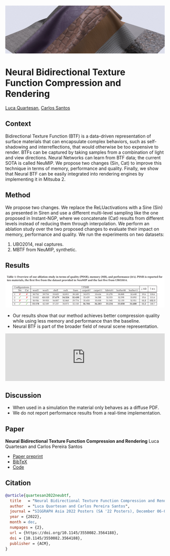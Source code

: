 ![](assets/header.jpg)

# Neural Bidirectional Texture Function Compression and Rendering

[Luca Quartesan](luca@traverseresearch.nl), [Carlos Santos](santos.c@buas.nl)

## Context
Bidirectional Texture Function (BTF) is a data-driven representation of surface materials that can encapsulate complex behaviors, such as self-shadowing and interreflections, that would otherwise be too expensive to render. BTFs can be captured by taking samples from a combination of light and view directions.
Neural Networks can learn from BTF data; the current SOTA is called NeuMIP. We propose two changes (Sin, Cat) to improve this technique in terms of memory, performance and quality.
Finally, we show that Neural BTF can be easily integrated into rendering engines by implementing it in Mitsuba 2.

## Method
We propose two changes. We replace the ReLUactivations with a Sine (Sin) as presented in Siren and use a different multi-level sampling like the one proposed in Instant-NGP, where we concatenate (Cat) results from different levels instead of reducing them through interpolation.
We perform an ablation study over the two proposed changes to evaluate their impact on memory, performance and quality.
We run the experiments on two datasets:
1. UBO2014, real captures.
2. MBTF from NeuMIP, synthetic.



## Results
![](assets/table.png)

+ Our results show that our method achieves better compression quality while using less memory and performance than the baseline.
+ Neural BTF is part of the broader field of neural scene representation.

<iframe frameborder="0" class="juxtapose" width="100%" src="https://cdn.knightlab.com/libs/juxtapose/latest/embed/index.html?uid=f580e43c-70ea-11ed-b5bd-6595d9b17862"></iframe>


## Discussion
+ When used in a simulation the material only behaves as a diffuse PDF.
+ We do not report performance results from a real-time implementation.

## Paper
**Neural Bidirectional Texture Function Compression and Rendering**
Luca Quartesan and Carlos Pereira Santos
+ [Paper preprint]()
+ [BibTeX](assets/quartesan22neubtf.bib)
+ [Code](https://github.com/Traverse-Research/NeuBTF)

## Citation
```bibtex
@article{quartesan2022neubtf,
  title   = "Neural Bidirectional Texture Function Compression and Rendering",
  author  = "Luca Quartesan and Carlos Pereira Santos",
  journal = "SIGGRAPH Asia 2022 Posters (SA '22 Posters), December 06-09, 2022",
  year = {2022},
  month = dec,
  numpages = {2},
  url = {https://doi.org/10.1145/3550082.3564188},
  doi = {10.1145/3550082.3564188},
  publisher = {ACM},
}

```